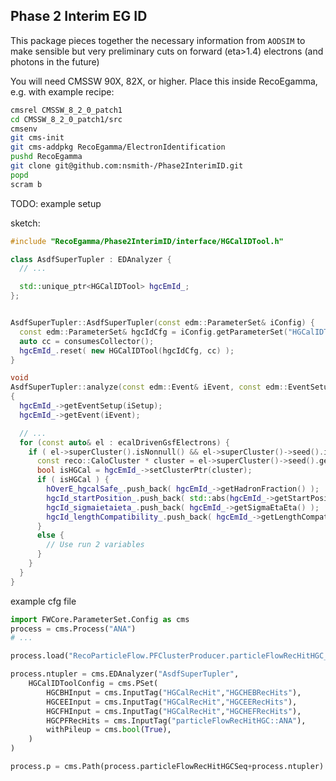 Phase 2 Interim EG ID
---------------------
This package pieces together the necessary information from `AODSIM` to make 
sensible but very preliminary cuts on forward (eta>1.4) electrons (and photons in the future)

You will need CMSSW 90X, 82X, or higher.
Place this inside RecoEgamma, e.g. with example recipe:
```bash
cmsrel CMSSW_8_2_0_patch1
cd CMSSW_8_2_0_patch1/src
cmsenv
git cms-init
git cms-addpkg RecoEgamma/ElectronIdentification
pushd RecoEgamma
git clone git@github.com:nsmith-/Phase2InterimID.git
popd
scram b
```

TODO: example setup

sketch:
```c++
#include "RecoEgamma/Phase2InterimID/interface/HGCalIDTool.h"

class AsdfSuperTupler : EDAnalyzer {
  // ...

  std::unique_ptr<HGCalIDTool> hgcEmId_;
};


AsdfSuperTupler::AsdfSuperTupler(const edm::ParameterSet& iConfig) {
  const edm::ParameterSet& hgcIdCfg = iConfig.getParameterSet("HGCalIDToolConfig");
  auto cc = consumesCollector();
  hgcEmId_.reset( new HGCalIDTool(hgcIdCfg, cc) );
}

void
AsdfSuperTupler::analyze(const edm::Event& iEvent, const edm::EventSetup& iSetup)
{
  hgcEmId_->getEventSetup(iSetup);
  hgcEmId_->getEvent(iEvent);

  // ...
  for (const auto& el : ecalDrivenGsfElectrons) {
    if ( el->superCluster().isNonnull() && el->superCluster()->seed().isNonnull() ) {
      const reco::CaloCluster * cluster = el->superCluster()->seed().get();
      bool isHGCal = hgcEmId_->setClusterPtr(cluster);
      if ( isHGCal ) {
        hOverE_hgcalSafe_.push_back( hgcEmId_->getHadronFraction() );
        hgcId_startPosition_.push_back( std::abs(hgcEmId_->getStartPosition().z()) );
        hgcId_sigmaietaieta_.push_back( hgcEmId_->getSigmaEtaEta() );
        hgcId_lengthCompatibility_.push_back( hgcEmId_->getLengthCompatibility() );
      }
      else {
        // Use run 2 variables
      }
    }
  }
}
```

example cfg file
```python
import FWCore.ParameterSet.Config as cms
process = cms.Process("ANA")
# ...

process.load("RecoParticleFlow.PFClusterProducer.particleFlowRecHitHGC_cff")

process.ntupler = cms.EDAnalyzer("AsdfSuperTupler",
    HGCalIDToolConfig = cms.PSet(
        HGCBHInput = cms.InputTag("HGCalRecHit","HGCHEBRecHits"),
        HGCEEInput = cms.InputTag("HGCalRecHit","HGCEERecHits"),
        HGCFHInput = cms.InputTag("HGCalRecHit","HGCHEFRecHits"),
        HGCPFRecHits = cms.InputTag("particleFlowRecHitHGC::ANA"),
        withPileup = cms.bool(True),
    )
)

process.p = cms.Path(process.particleFlowRecHitHGCSeq+process.ntupler)
```
